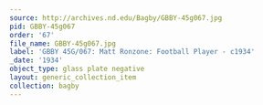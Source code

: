 ```yaml
---
source: http://archives.nd.edu/Bagby/GBBY-45g067.jpg
pid: GBBY-45g067
order: '67'
file_name: GBBY-45g067.jpg
label: 'GBBY 45G/067: Matt Ronzone: Football Player - c1934'
_date: '1934'
object_type: glass plate negative
layout: generic_collection_item
collection: bagby
---
```


